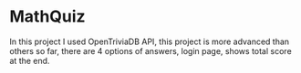 # MathQuiz
In this project I used OpenTriviaDB API, this project is more advanced than others so far, there are 4 options of answers, login page, shows total score at the end.  
